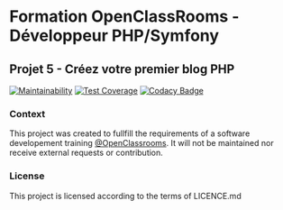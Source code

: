 # Formation OpenClassRooms - Développeur PHP/Symfony
## Projet 5 - Créez votre premier blog PHP

[![Maintainability](https://api.codeclimate.com/v1/badges/404c7f0f3ab89e779c46/maintainability)](https://codeclimate.com/github/Olibrius11/blog/maintainability)
[![Test Coverage](https://api.codeclimate.com/v1/badges/404c7f0f3ab89e779c46/test_coverage)](https://codeclimate.com/github/Olibrius11/blog/test_coverage)
[![Codacy Badge](https://api.codacy.com/project/badge/Grade/b280a5d03b4741c6a97b82e2e4fe959e)](https://www.codacy.com/app/Olibrius11/blog?utm_source=github.com&amp;utm_medium=referral&amp;utm_content=Olibrius11/blog&amp;utm_campaign=Badge_Grade)

### Context
This project was created to fullfill the requirements of a software developement training [@OpenClassrooms](https://openclassrooms.com/).
It will not be maintained nor receive external requests or contribution.

### License
This project is licensed according to the terms of LICENCE.md

